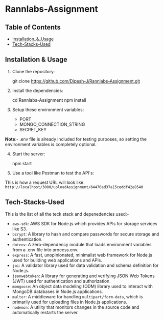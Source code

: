 # Rannlabs-Assignment

## Table of Contents

- [Installation_&_Usage](#installation&usage)
- [Tech-Stacks-Used](#Tech-Stacks-Used)

## Installation & Usage

1. Clone the repository:

    git clone https://github.com/Dipesh-J/Rannlabs-Assignment.git


2. Install the dependencies:

    cd Rannlabs-Assignment
    npm install


3. Setup these environment variables:
    - PORT
    - MONGO_CONNECTION_STRING
    - SECRET_KEY

__Note__:- .env file is already included for testing purposes, so setting the environment variables is completely optional.


4. Start the server:

    npm start


5. Use a tool like Postman to test the API's:


This is how a request URL will look like:
`http://localhost/3000/uploadAssignment/64470ad37a15ceddf42e8540`



## Tech-Stacks-Used

This is the list of all the teck stack and depenedencies used:-
- `aws-sdk`: AWS SDK for Node.js which provides APIs for storage services like S3.
- `bcrypt`: A library to hash and compare passwords for secure storage and authentication.
- `dotenv`: A zero-dependency module that loads environment variables from a .env file into process.env.
- `express`: A fast, unopinionated, minimalist web framework for Node.js used for building web applications and APIs.
- `joi`: A validator library used for data validation and schema definition for Node.js.
- `jsonwebtoken`: A library for generating and verifying JSON Web Tokens (JWT) used for authentication and authorization.
- `mongoose`: An object data modeling (ODM) library used to interact with MongoDB databases in Node.js applications.
- `multer`: A middleware for handling `multipart/form-data`, which is primarily used for uploading files in Node.js applications.
- `nodemon`: A utility that monitors changes in the source code and automatically restarts the server.

